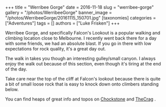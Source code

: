 +++
title = "Werribee Gorge"
date = 2016-11-18
slug = "werribee-gorge"
gallery = "/photos/WerribeeGorge"
banner_image = "/photos/WerribeeGorge/20161115_150701.jpg"
[taxonomies]
categories = ["Adventures"]
tags = []
authors = ["Luke Frisken"]
+++

Werribee Gorge, and specifically Falcon's Lookout is a popular walking
and climbing location close to Melbourne. I recently went back there for
a day with some friends, we had an absolute blast. If you go in there
with low expectations for rock quality, it's a great day out.

The walk in takes you though an interesting gulley/small canyon. I
always enjoy the walk out because of this section, even though it's
tiring at the end of the day.

Take care near the top of the cliff at Falcon's lookout because there is
quite a bit of small loose rock that is easy to knock down onto climbers
standing below.

You can find heaps of great info and topos on
[Chockstone](http://www.chockstone.org/werribeegorge/werribee.htm) and
[TheCrag](https://www.thecrag.com/climbing/australia/werribee-gorge) .
